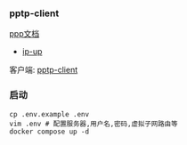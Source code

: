 ### pptp-client
[ppp文档](https://tldp.org/HOWTO/PPP-HOWTO/index.html)
* [ip-up](https://tldp.org/HOWTO/PPP-HOWTO/x1455.html)

客户端: [pptp-client](https://pptpclient.sourceforge.net/)

### 启动
```shell
cp .env.example .env
vim .env # 配置服务器,用户名,密码,虚拟子网路由等
docker compose up -d
```